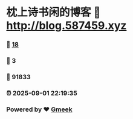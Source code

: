 # 枕上诗书闲的博客 :link: http://blog.587459.xyz 
### :page_facing_up: [18](http://blog.587459.xyz/tag.html) 
### :speech_balloon: 3 
### :hibiscus: 91833 
### :alarm_clock: 2025-09-01 22:19:35 
### Powered by :heart: [Gmeek](https://github.com/Meekdai/Gmeek)
